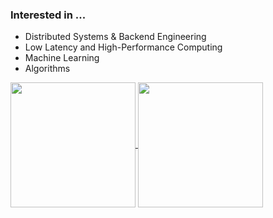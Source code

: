 <h3>Interested in ... </h3>

- Distributed Systems & Backend Engineering 
- Low Latency and High-Performance Computing
- Machine Learning
- Algorithms

<a href="https://github.com/prashundey/github-readme-stats">
  <img height=200 align="center" src="https://github-readme-stats-prashun-deys-projects.vercel.app/api?username=prashundey&hide=stars,prs&hide_rank=true&show_icons=true&card_width=300&hide_border=true&theme=aura" />
</a>
<a href="https://github.com/prashundey/convoychat">
  <img height=200 align="center" src="https://github-readme-stats-prashun-deys-projects.vercel.app/api/top-langs/?username=prashundey&size_weight=0.5&count_weight=0.5&langs_count=8&hide=typescript,javascript,html,css&hide_progress=true&card_width=300&hide_border=tru&theme=aura" />
</a>

